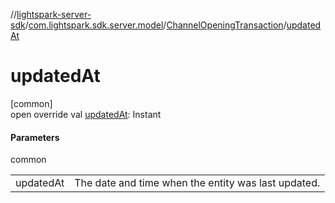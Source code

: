 //[lightspark-server-sdk](../../../index.md)/[com.lightspark.sdk.server.model](../index.md)/[ChannelOpeningTransaction](index.md)/[updatedAt](updated-at.md)

# updatedAt

[common]\
open override val [updatedAt](updated-at.md): Instant

#### Parameters

common

| | |
|---|---|
| updatedAt | The date and time when the entity was last updated. |

